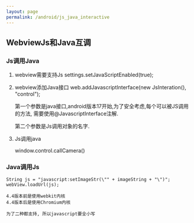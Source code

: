```yaml
---
layout: page
permalink: /android/js_java_interactive
---
```

## WebviewJs和Java互调

### Js调用Java

1. webview需要支持Js
	settings.setJavaScriptEnabled(true);

2. webview添加Java接口
	web.addJavascriptInterface(new JsInteration(), "control");

	第一个参数是java接口,android版本17开始,为了安全考虑,每个可以被JS调用的方法,
	需要使用@JavascriptInterface注解.

	第二个参数是Js调用对象的名字.

3. Js调用java

	window.control.callCamera()

### Java调用Js

	String js = "javascript:setImageStr(\"" + imageString + "\")";
	webView.loadUrl(js);

	4.4版本前是使用webkit内核
	4.4版本后是使用Chromium内核

	为了二种都支持, 所以javascript要全小写
